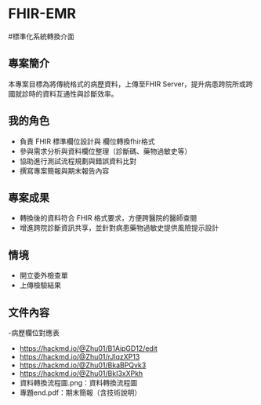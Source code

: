 # FHIR-EMR
#標準化系統轉換介面


## 專案簡介
本專案目標為將傳統格式的病歷資料，上傳至FHIR Server，提升病患跨院所或跨國就診時的資料互通性與診斷效率。

## 我的角色
- 負責 FHIR 標準欄位設計與 欄位轉換fhir格式
- 參與需求分析與資料欄位整理（診斷碼、藥物過敏史等）
- 協助進行測試流程規劃與錯誤資料比對
- 撰寫專案簡報與期末報告內容

## 專案成果
- 轉換後的資料符合 FHIR 格式要求，方便跨醫院的醫師查閱
- 增進跨院診斷資訊共享，並針對病患藥物過敏史提供風險提示設計
## 情境
- 開立委外檢查單
- 上傳檢驗結果


## 文件內容
-病歷欄位對應表
- https://hackmd.io/@Zhu01/B1AipGD12/edit
- https://hackmd.io/@Zhu01/rJlqzXP13
- https://hackmd.io/@Zhu01/BkaBPQvk3
- https://hackmd.io/@Zhu01/BkI3xXPkh
- 資料轉換流程圖.png：資料轉換流程圖
- 專題end.pdf：期末簡報（含技術說明）
